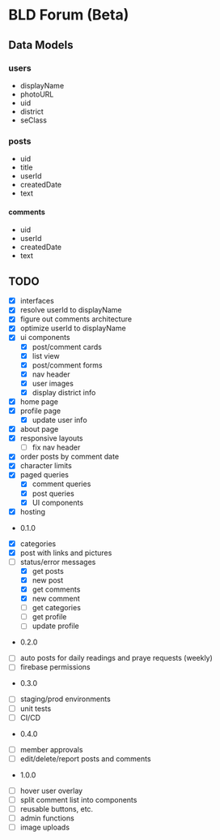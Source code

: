 # BLD Forum (Beta)

## Data Models

### users

- displayName
- photoURL
- uid
- district
- seClass

### posts

- uid
- title
- userId
- createdDate
- text

#### comments

- uid
- userId
- createdDate
- text

## TODO

- [x] interfaces
- [x] resolve userId to displayName
- [x] figure out comments architecture
- [x] optimize userId to displayName
- [x] ui components
  - [x] post/comment cards
  - [x] list view
  - [x] post/comment forms
  - [x] nav header
  - [x] user images
  - [x] display district info
- [x] home page
- [x] profile page
  - [x] update user info
- [x] about page
- [x] responsive layouts
  - [ ] fix nav header
- [x] order posts by comment date
- [x] character limits
- [x] paged queries
  - [x] comment queries
  - [x] post queries
  - [x] UI components
- [x] hosting
- 0.1.0
- [x] categories
- [x] post with links and pictures
- [ ] status/error messages
  - [x] get posts
  - [x] new post
  - [x] get comments
  - [x] new comment
  - [ ] get categories
  - [ ] get profile
  - [ ] update profile
- 0.2.0
- [ ] auto posts for daily readings and praye requests (weekly)
- [ ] firebase permissions
- 0.3.0
- [ ] staging/prod environments
- [ ] unit tests
- [ ] CI/CD
- 0.4.0
- [ ] member approvals
- [ ] edit/delete/report posts and comments
- 1.0.0
- [ ] hover user overlay
- [ ] split comment list into components
- [ ] reusable buttons, etc.
- [ ] admin functions
- [ ] image uploads

